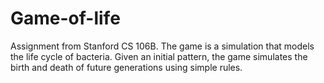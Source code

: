 # Game-of-life
Assignment from Stanford CS 106B. The game is a simulation that models the life cycle of bacteria. Given an initial pattern, the game simulates the birth and death of future generations using simple rules.
